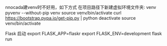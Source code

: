 nnocada建venv时不好用，如下方式
在项目路径下新建虚拟环境文件夹: venv
pyvenv --without-pip venv
source venv/bin/activate
curl https://bootstrap.pypa.io/get-pip.py | python
deactivate
source venv/bin/activate

Flask 启动
export FLASK_APP=flaskr
export FLASK_ENV=development
flask run
